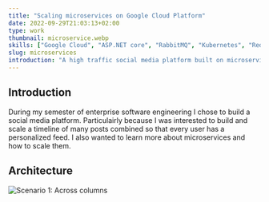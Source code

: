 ```yaml
---
title: "Scaling microservices on Google Cloud Platform"
date: 2022-09-29T21:03:13+02:00
type: work
thumbnail: microservice.webp
skills: ["Google Cloud", "ASP.NET core", "RabbitMQ", "Kubernetes", "Redis"]
slug: microservices
introduction: "A high traffic social media platform built on microservices, using ASP.NET core, Redis, RabbitMQ and Kubernetes."
---
```

## Introduction
During my semester of enterprise software engineering I chose to build a social media platform. Particulairly because I was interested to build and scale a timeline of many posts combined so that every user has a personalized feed. I also wanted to learn more about microservices and how to scale them.

## Architecture
![Scenario 1: Across columns](/works/microservice-architecture.jpg)
